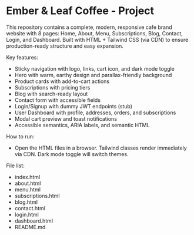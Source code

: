 # Ember & Leaf Coffee - Project

This repository contains a complete, modern, responsive cafe brand website with 8 pages: Home, About, Menu, Subscriptions, Blog, Contact, Login, and Dashboard. Built with HTML + Tailwind CSS (via CDN) to ensure production-ready structure and easy expansion.

Key features:
- Sticky navigation with logo, links, cart icon, and dark mode toggle
- Hero with warm, earthy design and parallax-friendly background
- Product cards with add-to-cart actions
- Subscriptions with pricing tiers
- Blog with search-ready layout
- Contact form with accessible fields
- Login/Signup with dummy JWT endpoints (stub)
- User Dashboard with profile, addresses, orders, and subscriptions
- Modal cart preview and toast notifications
- Accessible semantics, ARIA labels, and semantic HTML

How to run:
- Open the HTML files in a browser. Tailwind classes render immediately via CDN. Dark mode toggle will switch themes.

File list:
- index.html
- about.html
- menu.html
- subscriptions.html
- blog.html
- contact.html
- login.html
- dashboard.html
- README.md